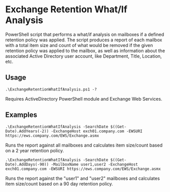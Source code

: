 # Exchange Retention What/If Analysis
PowerShell script that performs a what/if analysis on mailboxes if a defined retention policy was applied.  The script produces a report of each mailbox with a total item size and count of what would be removed if the given retention policy was applied to the mailbox, as well as information about the associated Active Directory user account, like Department, Title, Location, etc.

## Usage
```console
.\ExchangeRetentionWhatIfAnalysis.ps1 -?
```
Requires ActiveDirectory PowerShell module and Exchange Web Services.

## Examples
```console
.\ExchangeRetentionWhatIfAnalysis -SearchDate $((Get-Date).AddYears(-2)) -ExchangeHost exch01.company.com -EWSURI https://ews.company.com/EWS/Exchange.asmx
```
Runs the report against all mailboxes and calculates item size/count based on a 2 year retention policy.

```console
.\ExchangeRetentionWhatIfAnalysis -SearchDate $((Get-Date).AddDays(-90)) -MailboxName user1,user2 -ExchangeHost exch01.company.com -EWSURI https://ews.company.com/EWS/Exchange.asmx
```
Runs the report against the "user1" and "user2" mailboxes and calculates item size/count based on a 90 day retention policy.

